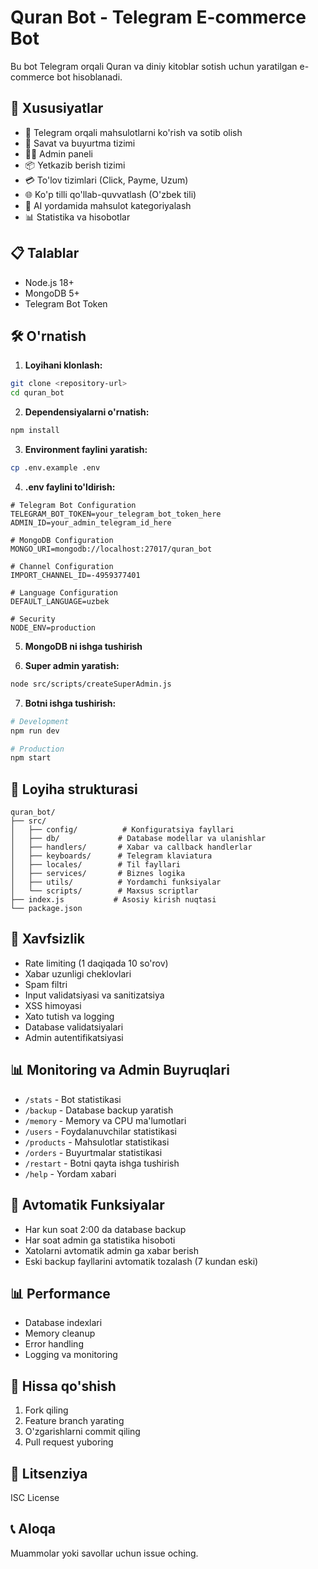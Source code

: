 # Quran Bot - Telegram E-commerce Bot

Bu bot Telegram orqali Quran va diniy kitoblar sotish uchun yaratilgan e-commerce bot hisoblanadi.

## 🚀 Xususiyatlar

- 📱 Telegram orqali mahsulotlarni ko'rish va sotib olish
- 🛒 Savat va buyurtma tizimi
- 👨‍💼 Admin paneli
- 📦 Yetkazib berish tizimi
- 💳 To'lov tizimlari (Click, Payme, Uzum)
- 🌐 Ko'p tilli qo'llab-quvvatlash (O'zbek tili)
- 🤖 AI yordamida mahsulot kategoriyalash
- 📊 Statistika va hisobotlar

## 📋 Talablar

- Node.js 18+
- MongoDB 5+
- Telegram Bot Token

## 🛠️ O'rnatish

1. **Loyihani klonlash:**

```bash
git clone <repository-url>
cd quran_bot
```

2. **Dependensiyalarni o'rnatish:**

```bash
npm install
```

3. **Environment faylini yaratish:**

```bash
cp .env.example .env
```

4. **.env faylini to'ldirish:**

```env
# Telegram Bot Configuration
TELEGRAM_BOT_TOKEN=your_telegram_bot_token_here
ADMIN_ID=your_admin_telegram_id_here

# MongoDB Configuration
MONGO_URI=mongodb://localhost:27017/quran_bot

# Channel Configuration
IMPORT_CHANNEL_ID=-4959377401

# Language Configuration
DEFAULT_LANGUAGE=uzbek

# Security
NODE_ENV=production
```

5. **MongoDB ni ishga tushirish**

6. **Super admin yaratish:**

```bash
node src/scripts/createSuperAdmin.js
```

7. **Botni ishga tushirish:**

```bash
# Development
npm run dev

# Production
npm start
```

## 📁 Loyiha strukturasi

```
quran_bot/
├── src/
│   ├── config/          # Konfiguratsiya fayllari
│   ├── db/             # Database modellar va ulanishlar
│   ├── handlers/       # Xabar va callback handlerlar
│   ├── keyboards/      # Telegram klaviatura
│   ├── locales/        # Til fayllari
│   ├── services/       # Biznes logika
│   ├── utils/          # Yordamchi funksiyalar
│   └── scripts/        # Maxsus scriptlar
├── index.js           # Asosiy kirish nuqtasi
└── package.json
```

## 🔧 Xavfsizlik

- Rate limiting (1 daqiqada 10 so'rov)
- Xabar uzunligi cheklovlari
- Spam filtri
- Input validatsiyasi va sanitizatsiya
- XSS himoyasi
- Xato tutish va logging
- Database validatsiyalari
- Admin autentifikatsiyasi

## 📊 Monitoring va Admin Buyruqlari

- `/stats` - Bot statistikasi
- `/backup` - Database backup yaratish
- `/memory` - Memory va CPU ma'lumotlari
- `/users` - Foydalanuvchilar statistikasi
- `/products` - Mahsulotlar statistikasi
- `/orders` - Buyurtmalar statistikasi
- `/restart` - Botni qayta ishga tushirish
- `/help` - Yordam xabari

## 🔄 Avtomatik Funksiyalar

- Har kun soat 2:00 da database backup
- Har soat admin ga statistika hisoboti
- Xatolarni avtomatik admin ga xabar berish
- Eski backup fayllarini avtomatik tozalash (7 kundan eski)

## 📊 Performance

- Database indexlari
- Memory cleanup
- Error handling
- Logging va monitoring

## 🤝 Hissa qo'shish

1. Fork qiling
2. Feature branch yarating
3. O'zgarishlarni commit qiling
4. Pull request yuboring

## 📄 Litsenziya

ISC License

## 📞 Aloqa

Muammolar yoki savollar uchun issue oching.
